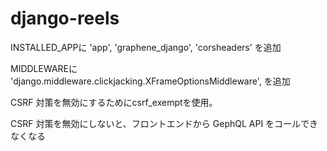 # django-reels
INSTALLED_APPに
    'app',
    'graphene_django',
    'corsheaders' を追加
    
MIDDLEWAREに 'django.middleware.clickjacking.XFrameOptionsMiddleware', を追加

CSRF 対策を無効にするためにcsrf_exemptを使用。

CSRF 対策を無効にしないと、フロントエンドから GephQL API をコールできなくなる
